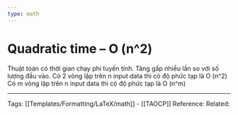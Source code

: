 ```yaml
---
type: math
---
```

# Quadratic time – O (n^2)

Thuật toán có thời gian chạy phi tuyến tính. Tăng gấp nhiều lần so với số lượng đầu vào. Có 2 vòng lặp trên n input data thì có độ phức tạp là O (n^2)
Có m vòng lặp trên n input data thì có độ phức tạp là O (n^m)

---
Tags: [[Templates/Formatting/LaTeX/math]] - [[TAOCP]]
Reference:
Related: